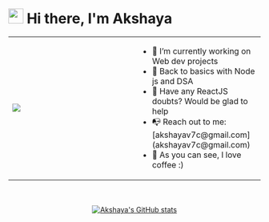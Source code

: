 # <img src="https://emojis.slackmojis.com/emojis/images/1531849430/4246/blob-sunglasses.gif?1531849430" width="30"/> Hi there, I'm Akshaya

<table class="images" width="100%"  style="border:0px solid white; width:100%;">
    <tr style="border: 0px;">
        <td width="50%" style="border:0px; width:50%">
            <img src="https://media0.giphy.com/media/RKYWKAcyXsllal6GR1/giphy.gif" />
        </td>
        <td width="49%" style="border:0px; width:50%">
          <ul>
          <li> 🔭 I’m currently working on Web dev projects </li>
          <li> 🌱 Back to basics with Node js and DSA </li>
          <li> 💬 Have any ReactJS doubts? Would be glad to help </li>
          <li> 📭 Reach out to me: [akshayav7c@gmail.com](akshayav7c@gmail.com) </li>
          <li> 🍵 As you can see, I love coffee :) </li>
          </ul>
        </td>
    </tr>
</table>

<div style="margin-top: 50px;" align="center">

[![Akshaya's GitHub stats](https://github-readme-stats.vercel.app/api?username=Akshaya-vc&hide=stars&count_private=true&show_icons=true&theme=apprentice&bg_color=343636&icon_color=AD9178&title_color=AD9178&hide_border=true)](https://github.com/Akshaya-vc?tab=repositories)

</div>

